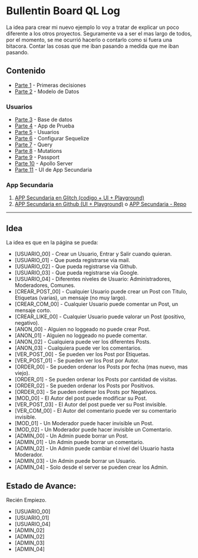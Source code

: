 # Bullentin Board QL Log

La idea para crear mi nuevo ejemplo lo voy a tratar de explicar un poco diferente a los otros proyectos.
Seguramente va a ser el mas largo de todos, por el momento, se me ocurrió hacerlo o contarlo como si fuera una bitacora.
Contar las cosas que me iban pasando a medida que me iban pasando. 

## Contenido

* [Parte 1](https://github.com/gastonpereyra/bulletin_board_QL/blob/master/docs/blog/01.md) - Primeras decisiones
* [Parte 2](https://github.com/gastonpereyra/bulletin_board_QL/blob/master/docs/blog/02.md) - Modelo de Datos

### Usuarios

* [Parte 3](https://github.com/gastonpereyra/bulletin_board_QL/blob/master/docs/blog/03.md) - Base de datos
* [Parte 4](https://github.com/gastonpereyra/bulletin_board_QL/blob/master/docs/blog/04.md) - App de Prueba
* [Parte 5](https://github.com/gastonpereyra/bulletin_board_QL/blob/master/docs/blog/05.md) - Usuarios
* [Parte 6](https://github.com/gastonpereyra/bulletin_board_QL/blob/master/docs/blog/06.md) - Configurar Sequelize
* [Parte 7](https://github.com/gastonpereyra/bulletin_board_QL/blob/master/docs/blog/07.md) - Query
* [Parte 8](https://github.com/gastonpereyra/bulletin_board_QL/blob/master/docs/blog/08.md) - Mutations
* [Parte 9](https://github.com/gastonpereyra/bulletin_board_QL/blob/master/docs/blog/09.md) - Passport
* [Parte 10](https://github.com/gastonpereyra/bulletin_board_QL/blob/master/docs/blog/10.md) - Apollo Server
* [Parte 11](https://github.com/gastonpereyra/bulletin_board_QL/blob/master/docs/blog/11.md) - UI de App Secundaria 

### App Secundaria

1. [APP Secundaria en Glitch (codigo + UI + Playground)](https://glitch.com/~user-playground)
2. [APP Secundaria en Github (UI + Playground)](https://gastonpereyra.github.io/user_playground/) o [APP Secundaria - Repo](https://github.com/gastonpereyra/user_playground)

----


## Idea

La idea es que en la página se pueda:

* [USUARIO_00] - Crear un Usuario, Entrar y Salir cuando quieran.
* [USUARIO_01] - Que pueda registrarse via mail.
* [USUARIO_02] - Que pueda registrarse via Github.
* [USUARIO_03] - Que pueda registrarse via Google.
* [USUARIO_04] - Diferentes niveles de Usuario: Administradores, Moderadores, Comunes.
* [CREAR_POST_00] - Cualquier Usuario puede crear un Post con Titulo, Etiquetas (varias), un mensaje (no muy largo).
* [CREAR_COM_00] - Cualquier Usuario puede comentar un Post, un mensaje corto.
* [CREAR_LIKE_00] - Cualquier Usuario puede valorar un Post (positivo, negativo).
* [ANON_00] - Alguien no loggeado no puede crear Post.
* [ANON_01] - Alguien no loggeado no puede comentar.
* [ANON_02] - Cualquiera puede ver los diferentes Posts.
* [ANON_03] - Cualquiera puede ver los comentarios.
* [VER_POST_00] - Se pueden ver los Post por Etiquetas.
* [VER_POST_01] - Se pueden ver los Post por Autor.
* [ORDER_00] - Se pueden ordenar los Posts por fecha (mas nuevo, mas viejo).
* [ORDER_01] - Se pueden ordenar los Posts por cantidad de visitas.
* [ORDER_02] - Se pueden ordenar los Posts por Positivos.
* [ORDER_03] - Se pueden ordenar los Posts por Negativos.
* [MOD_00] - El Autor del post puede modificar su Post.
* [VER_POST_03] - El Autor del post puede ver su Post invisible.
* [VER_COM_00] - El Autor del comentario puede ver su comentario invisible.
* [MOD_01] - Un Moderador puede hacer invisible un Post.
* [MOD_02] - Un Moderador puede hacer invisible un Comentario.
* [ADMIN_00] - Un Admin puede borrar un Post.
* [ADMIN_01] - Un Admin puede borrar un comentario.
* [ADMIN_02] - Un Admin puede cambiar el nivel del Usuario hasta Moderador.
* [ADMIN_03] - Un Admin puede borrar un Usuario.
* [ADMIN_04] - Solo desde el server se pueden crear los Admin.

## Estado de Avance:

Recién Empiezo.

* [USUARIO_00]
* [USUARIO_01]
* [USUARIO_04]
* [ADMIN_02]
* [ADMIN_02]
* [ADMIN_03]
* [ADMIN_04]


